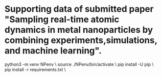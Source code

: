 # Supporting data of submitted paper "Sampling real-time atomic dynamics in metal nanoparticles by combining experiments,simulations, and machine learning".
python3 -m venv NPenv \\
source ./NPenv/bin/activate \\
pip install -U pip \\
pip install -r requirements.txt \\
